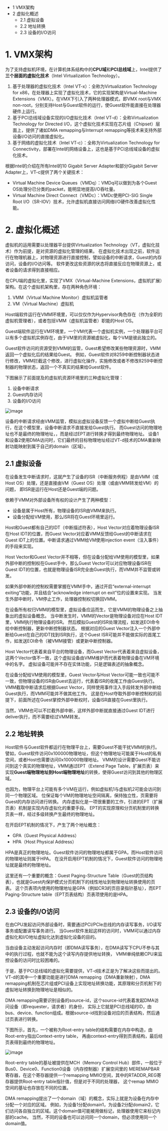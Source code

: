 - 1 VMX架构
- 2 虚拟化概述
    - 2.1 虚拟设备
    - 2.2 地址转换
    - 2.3 设备的I/O访问

# 1. VMX架构

为了支持虚拟机环境，在计算机体系结构中的**CPU域**和**PCI总线域**上，Intel提供了**三个层面的虚拟化技术**（Intel Virtualization Technology）。

1. 基于处理器的虚拟化技术（Intel VT-x）：全称为Virtualization Technology for x86，在处理器上实现了虚拟化技术，它的实现架构是Virtual-Machine Extensions（VMX）。在VMX下引入了两种处理器模式，即VMX root与VMX non-root，分别支持Host与Guest软件的运行，使Guest软件能直接在处理器硬件上运行。
2. 基于PCI总线域设备实现的I/O虚拟化技术（Intel VT-d）：全称Virtualization Technology for Directed I/O，这个虚拟化技术实现在芯片组（Chipset）层面上，提供了诸如DMA remapping与Interrupt remapping等技术来支持外部设备I/O访问的直接虚拟化。
3. 基于网络的虚拟化技术（Intel VT-c）：全称为Virtualization Technology for Connectivity，部署在Intel的网络设备上，这也是基于PCI总线域设备的虚拟化技术。

根据Intel的介绍在所有Intel的10 Gigabit Server Adapter和部分Gigabit Server Adapter上，VT-c提供了两个关键技术：
- Virtual Machine Device Queues（VMDq）：VMDq可以做到为各个Guest OS处理分已分类的packet，能明显地提高I/O吞吐量。
- Virtual Machine Direct Connect（VMDc）：VMDc使用PCI-SIG Single Root I/O（SR-IOV）技术，允许虚拟机直接访问网络I/O硬件改善虚拟化性能。

# 2. 虚拟化概述

虚拟机的运用需要以处理器平台提供Virtualization Technology（VT，虚拟化技术）作为前提，是对资源的虚拟化管理的结果。
在虚拟化技术出现之前，软件运行在物理机器上，对物理资源进行直接控制，譬如设备的中断请求，Guest的内存访问，设备的I/O访问等。
软件更改这些资源的状态将直接反应在物理资源上，或者设备的请求得到直接相应。

在CPU端的虚拟化里，实现了VMX（Virtual-Machine Extensions，虚拟机扩展）架构。在这个虚拟机架构里，存在两种角色环境：
1. VMM（Virtual Machine Monitor）虚拟机监管者
2. VM（Virtual Machine）虚拟机

Host端软件运行在VMM环境里，可以仅仅作为Hypervisor角色存在（作为全职的虚拟机管理者），或者包括VMM（虚拟机监管者）职能的Host OS。

Guest端软件运行在VM环境里，一个VM代表一个虚拟机实例，一个处理器平台可以有多个虚拟机实例存在，由于VM里的资源被虚拟化，每个VM是彼此独立的。

Guest软件访问的资源受到VMM的监管，Guest希望修改某些物理资源时，VMM返回一个虚拟化后的结果给Guest。
例如，Guest软件对8259中断控制器状态进行修改，VMM拦截这个修改，进行虚拟化操作，实施修改或者不修改8259中断控制器的物理状态，返回一个不真实的结果给Guest软件。

下图展示了前面提及的虚拟机资源环境里的三种虚拟化管理：
1. 设备中断请求
2. Guest内存访问
3. 设备的I/O访问

![image](./images/0x01.png)

设备的中断请求经由VMM监管，模拟出虚拟设备反馈一个虚拟中断给Guest执行，在这个模型里，设备中断请求不直接发给Guest执行。
而Guest访问的物理地址也不是最终的物理地址，，而是经过EPT进行转换才得到最终物理地址。
设备1和设备2使用DMA访问时，它们最终的目标物理地址经过VT-d技术的DMA重新映射功能映射到属于自己的domain（区域）。

## 2.1 虚拟设备

在设备发生中断请求时，这就产生了设备的ISR（中断服务例程）是由VMM（或Host OS）处理，还是直接由VM（Guest OS）处理（或由VMM转发给VM）的问题，
即ISR是运行在Host还是Guest端的问题。

依赖于VMM对外部设备所有权的设计产生了两种模型：
- 设备是属于Host所有，物理设备的ISR由VMM来执行。
- 设备分配给VM使用，那么ISR将在Guest环境里运行。

Host和Guest都有自己的IDT（中断描述符表），Host Vector对应着物理设备ISR在Host IDT的位置，而Guest Vector对应着VMM反馈给Guest的中断请求在Guest IDT上的位置。中断请求通过VMM给VM使用injection event（注入事件）的手段来实现。

Host Vector和Guest Vector并不相等，但在设备分配给VM使用的模型里，如果外部中断的控制权在Guest手中，那么Guest Vector可以对应物理设备ISR在Guest IDT的位置，也就是物理设备ISR完全由Guest执行，而VMM并不监管或转发。

如果外部中断的控制权需要掌握在VMM手中，通过开启“external-interrupt exiting”功能，并且结合“acknowledge interrupt on exit”位的设置来实现。
当发生外部中断时，VM停止工作，处理器控制权切换回VMM。

在设备所有权归VMM的模型里，虚拟设备应运而生，它是VMM的物理设备之上抽象出的虚拟设备概念。
当中断发生时，VMM的Vector是物理设备对应在Host IDT里，VMM执行物理设备的ISR。
然后模拟Guest的ISR处理流程，如发送EOI命令给中断控制器，更新中断控制器状态。
根据对应的Guest Vector注入一个外部中断给Guest在自己的IDT找到ISR执行，这个Guest ISR可能并不能做实际的首尾工作，如发送EOI命令（被VMM接管）或更新中断控制器。

Host Vector代表着来自平台的物理设备，而Guest Vector代表着来自虚拟设备，这两个Vector值不一致，这个虚拟设备由VMM维护而代表着物理设备在VM环境中的名字。
虚拟设备可能并不存在实体功能，只是逻辑表述的抽象概念。

在设备分配给VM使用的模型里，Guest Vector与Host Vector可能一致也可能不一致，但物理设备的ISR由Guest去运行，代表着ISR的收尾工作由Guest执行。
VMM截取中断请求后根据Guest Vector，同样使用事件注入手段转发外部中断给Guest执行，而VMM可能并不做其他工作。
这是在Host夺取外部中断控制权的前提下，前面所述在Guest掌控外部中断权时，设备ISR直接在Guest里执行。

当然，VMM也可以不拦截外部中断，这样外部中断就直接通过Guest IDT进行deliver执行，而不需要经过VMM转发。

## 2.2 地址转换

Host软件与Guest软件都运行在物理平台上，需要Guest不能干扰VMM的执行。譬如，Guest软件访问0x100000物理地址，但这个物理地址可能属于Host的私有空间，或者Host也需要访问0x100000物理地址。
VMM的设计需要Guest不能访问到这个真实的物理地址，VMM通过EPT（Extend Page Table，扩展页表）来实现**Guest端物理地址到Host端物理地址**的转换，使得Guest访问到其他的物理区域。

也因为，物理平台上可能有多个VM在运行，例如虚拟机1与虚拟机2可能会访问到同一个物理区域。
位保证每个VM的物理地址空间隔离，保持独立性，页需要将Guest的内存访问进行转换。
内存虚拟化是一项很重要的工作，引进的EPT（扩展页表）机制是实现内存虚拟化的重要手段。
EPT的实现原理和分页机制里的转换页表一样，经过多级转换产生最终的物理地址。

在开启EPT机制的情况下，产生了两个地址概念：
- GPA（Guest Physical Address）
- HPA（Host Physical Address）

HPA是真正的物理地址。Guest软件访问的物理地址都属于GPA，而Host软件访问的物理地址则属于HPA。
在没开启用EPT机制的情况下，Guest软件访问的物理地址就是最终的物理地址。

这里还有一个重要的概念：Guest Paging-Structure Table（Guest的页结构表），也就是Guest内保护模式分页机制下的线性地址到物理地址转换使用的页表。
这个页表项内使用的物理地址是GPA（例如CR3的页目录指针基址），而EPT Paging-Structure table（EPT页表结构）页表项使用的是HPA。

## 2.3 设备的I/O访问

在由CPU发起访问外部设备时，需要通过PCI/PCIe总线的内存读写事务，I/O读写事务或配置读写事务进行。
当Guest软件发起这样的访问时，VMM可以通过内存虚拟化和I/O地址虚拟化达到虚拟化设备的目的。

当由设备主动发起访问内存时（即DMA读写事务），在DMA读写下CPU不参与其中的执行过程，也就不能为这个读写内存提供地址转换，
VMM单纯依赖CPU来监控设备的访问时比较困难的。

于是，基于PCI总线域的虚拟化需要提供，VT-d技术正是为了解决这些而提出的。
VT-d的其中一个重要功能是进行DMA remapping（DMA重新映射），DMA remapping机制在芯片组或PCI设备上实现地址转换功能，其原理和分页机制下的虚拟地址转换到物理地址是相似的。

DMA remapping需要识别设备的source-id，这个source-id代表着发起DMA访问设备（即requester，请求者）的身份，
实际上它就是PCI总线域的ID，由bus、device、function组成。根据source-id找到设备对应的页表结构，然后通过页表进行转换。

下图所示，首先，一个被称为Root-entry table的结构需要在内存中构造，由Root-entry指出Context-entry table，
再由context-entry得到页表结构，最后经页表得到最终的物理地址。

![image](./images/0x02.png)

Root-entry table的基址被提供在MCH（Memory Control Hub）部件，一般位于Bus0、Device0、Function0设备（内存控制器）扩展空间里的
MEREMAPBAR寄存器，在这个寄存器提供一个remapping MMIO空间，其中的RTADDR_REG寄存器提供Root-entry table指针值，但是对于不同的处理器，
这个remap MMIO空间的基址也存放在不同的位置。

DMA remapping提出了一个domain（域）的概念，实际上就是为设备在内存中分配一个对应的区域。
例如，为设备1分配domain1，为设备2分配domain2，它们访问各自独立的区域。这个domain值可能被用做标记，处理器使用它来标记内部的cache。
当然，不同的设备也可以访问同一个domain，但必须使用同一个domain值。

